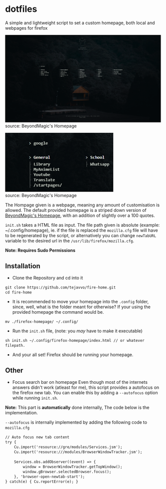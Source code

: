 # dotfiles
A simple and lightweight script to set a custom homepage, both local and webpages for firefox

![BeyondMagic's Homepage](/main.png?raw=trueg)  
source: BeyondMagic's Homepage  
     
![BeyondMagic's Homepage Search](/search_preview.gif?raw=trueg)  
source: BeyondMagic's Homepage  

The Hompage given is a webpage, meaning any amount of customisation is allowed. The default provided homepage is a striped down version of [BeyondMagic's Homepage](https://github.com/BeyondMagic/homepage), with an addition of slightly over a 100 quotes.

`init.sh` takes a HTML file as input. The file path given is absolute (example: ~/.config/homepage), ie. if the file is replaced the `mozilla.cfg` file will have to be regenerated by the script, or alternatively you can change `newTabURL` variable to the desired url in the `/usr/lib/firefox/mozilla.cfg`.

**Note: Requires Sudo Permissions**
## Installation
- Clone the Repository and cd into it
```
git clone https://github.com/tejavvo/fire-home.git
cd fire-home
```
- It is recommended to move your homepage into the `.config` folder, since, well, what is the folder meant for otherwise? If your using the provided homepage the command would be.
```
mv ./firefox-homepage/ ~/.config/
```
- Run the `init.sh` file, (note: you *may* have to make it executable)
```
sh init.sh ~/.config/firefox-homepage/index.html // or whatever filepath.
```
- And your all set! Firefox should be running your homepage.

## Other
- Focus search bar on homepage
Even though most of the internets answers didn't work (atleast for me), this script provides a autofocus on the firefox new tab. You can enable this by adding a `--autofocus` option while running `init.sh`.

**Note:** This part is **automatically** done internally, The code below is the implementation.

`--autofocus` is internally implemented by adding the following code to `mozilla.cfg`
```
// Auto focus new tab content
try {
    Cu.import('resource://gre/modules/Services.jsm');
    Cu.import('resource:///modules/BrowserWindowTracker.jsm');
   
    Services.obs.addObserver((event) => {
        window = BrowserWindowTracker.getTopWindow();
        window.gBrowser.selectedBrowser.focus();
    }, 'browser-open-newtab-start');
} catch(e) { Cu.reportError(e); }
```
